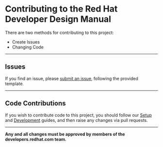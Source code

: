 # Contributing to the Red Hat Developer Design Manual

There are two methods for contributing to this project:
 - Create Issues
 - Changing Code

----
## Issues
If you find an issue, please [submit an issue](https://github.com/redhat-developer/design-manual/issues/new), following the provided template.

----
## Code Contributions
If you wish to contribute code to this project, you should follow our [Setup](guides/SETUP.md) and [Development](guides/DEVELOPMENT.md) guides, and then raise any changes via pull requests.

----
__Any and all changes must be approved by members of the developers.redhat.com team.__

